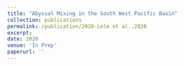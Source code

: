 ```yaml
---
title: "Abyssal Mixing in the South West Pacific Basin"
collection: publications
permalink: /publication/2020-Lele et al.,2020
excerpt: 
date: 2020
venue: 'In Prep'
paperurl: ''
---
```

